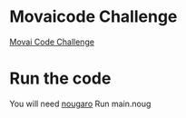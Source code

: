 # Movaicode Challenge
 [Movai Code Challenge](https://github.com/CoddityTeam/movaicode)

# Run the code
 You will need [nougaro](https://github.com/jd-develop/nougaro/releases/tag/0.5-alpha)
 Run main.noug
